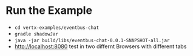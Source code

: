 # Run the Example
* `cd vertx-examples/eventbus-chat`
* `gradle shadowJar`
* `java -jar build/libs/eventbus-chat-0.0.1-SNAPSHOT-all.jar`
* <http://localhost:8080> test in two differnt Browsers with different tabs
